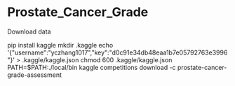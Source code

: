 # Prostate_Cancer_Grade


Download data

pip install kaggle
mkdir .kaggle
echo '{"username":"yczhang1017","key":"d0c91e34db48eaa1b7e05792763e3996"}' > .kaggle/kaggle.json
chmod 600 .kaggle/kaggle.json
PATH=$PATH:./local/bin
kaggle competitions download -c prostate-cancer-grade-assessment